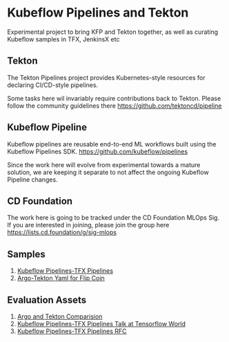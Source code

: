 # Kubeflow Pipelines and Tekton
Experimental project to bring KFP and Tekton together, as well as curating Kubeflow samples in TFX, JenkinsX etc

## Tekton
The Tekton Pipelines project provides Kubernetes-style resources for declaring CI/CD-style pipelines.

Some tasks here wil invariably require contributions back to Tekton. Please follow the community guidelines there
https://github.com/tektoncd/pipeline

## Kubeflow Pipeline
Kubeflow pipelines are reusable end-to-end ML workflows built using the Kubeflow Pipelines SDK. 
https://github.com/kubeflow/pipelines

Since the work here will evolve from experimental towards a mature solution, we are keeping it separate to not affect the ongoing Kubeflow Pipeline changes. 

## CD Foundation

The work here is going to be tracked under the CD Foundation MLOps Sig. If you are interested in joining, please join the group here
https://lists.cd.foundation/g/sig-mlops

## Samples

1. [Kubeflow Pipelines-TFX Pipelines](/samples/kfp-tfx)
2. [Argo-Tekton Yaml for Flip Coin](/samples/kfp-tekton)

## Evaluation Assets
1. [Argo and Tekton Comparision](https://docs.google.com/document/d/12sBWo2h-cqNTKqgfFt8ria5thJDbx7U-qjV5odDhfJw/edit?usp=sharing)
2. [Kubeflow Pipelines-TFX Pipelines Talk at Tensorflow World](https://www.slideshare.net/AnimeshSingh/hybrid-cloud-kubeflow-and-tensorflow-extended-tfx)
3. [Kubeflow Pipelines-TFX Pipelines RFC](https://docs.google.com/document/d/1_n3q0mNOr7gUSM04yaA0e5BO9RrS0Vkh1cNCyrB07WM/edit)
